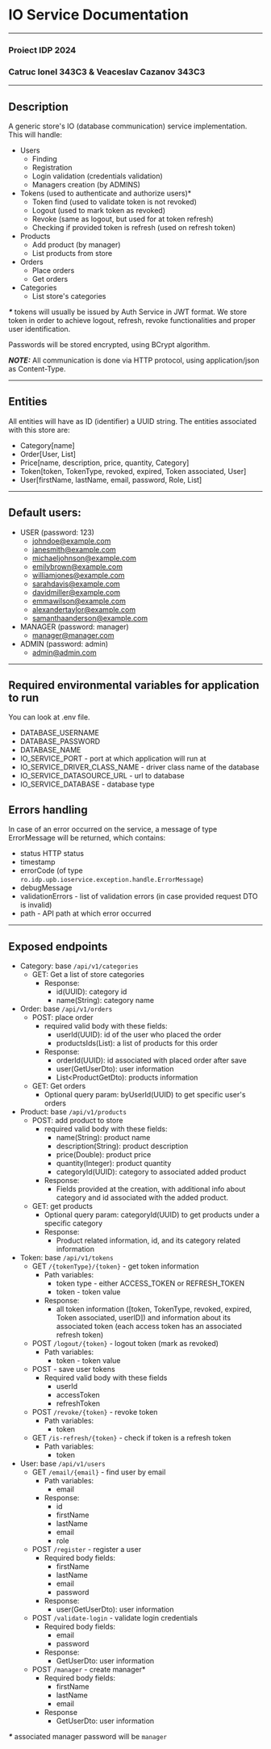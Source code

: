 # IO Service Documentation
***
### Proiect IDP 2024
### Catruc Ionel 343C3 & Veaceslav Cazanov 343C3
***

## Description

A generic store's IO (database communication) service implementation. This will handle:
- Users
  - Finding
  - Registration
  - Login validation (credentials validation)
  - Managers creation (by ADMINS)
- Tokens (used to authenticate and authorize users)*
  - Token find (used to validate token is not revoked)
  - Logout (used to mark token as revoked)
  - Revoke (same as logout, but used for at token refresh)
  - Checking if provided token is refresh (used on refresh token)
- Products
  - Add product (by manager)
  - List products from store
- Orders
  - Place orders
  - Get orders
- Categories
  - List store's categories

**_*_** tokens will usually be issued by Auth Service in JWT format. We store token in order to achieve logout, refresh, revoke functionalities and proper user identification.

Passwords will be stored encrypted, using BCrypt algorithm.

**_NOTE:_** All communication is done via HTTP protocol, using application/json as Content-Type.

***
## Entities

All entities will have as ID (identifier) a UUID string. The entities associated with this store are:
- Category[name]
- Order[User, List<Product>]
- Price[name, description, price, quantity, Category]
- Token[token, TokenType, revoked, expired, Token associated, User]
- User[firstName, lastName, email, password, Role, List<Token>]
***
## Default users:
- USER (password: 123)
  - johndoe@example.com
  - janesmith@example.com
  - michaeljohnson@example.com
  - emilybrown@example.com
  - williamjones@example.com
  - sarahdavis@example.com
  - davidmiller@example.com
  - emmawilson@example.com
  - alexandertaylor@example.com
  - samanthaanderson@example.com
- MANAGER (password: manager)
  - manager@manager.com
- ADMIN (password: admin)
  - admin@admin.com
***
## Required environmental variables for application to run
You can look at .env file.

- DATABASE_USERNAME
- DATABASE_PASSWORD
- DATABASE_NAME
- IO_SERVICE_PORT - port at which application will run at
- IO_SERVICE_DRIVER_CLASS_NAME - driver class name of the database
- IO_SERVICE_DATASOURCE_URL - url to database
- IO_SERVICE_DATABASE - database type

## Errors handling
In case of an error occurred on the service, a message of type ErrorMessage will be returned, which contains:
- status HTTP status
- timestamp
- errorCode (of type `ro.idp.upb.ioservice.exception.handle.ErrorMessage`)
- debugMessage
- validationErrors - list of validation errors (in case provided request DTO is invalid)
- path - API path at which error occurred

***
## Exposed endpoints

- Category: base `/api/v1/categories`
  - GET: Get a list of store categories
    - Response:
      - id(UUID): category id
      - name(String): category name
- Order: base `/api/v1/orders`
  - POST: place order
    - required valid body with these fields:
      - userId(UUID): id of the user who placed the order
      - productsIds(List<UUID>): a list of products for this order
    - Response:
      - orderId(UUID): id associated with placed order after save
      - user(GetUserDto): user information
      - List<ProductGetDto): products information
  - GET: Get orders
    - Optional query param: byUserId(UUID) to get specific user's orders
- Product: base `/api/v1/products`
  - POST: add product to store
    - required valid body with these fields:
      - name(String): product name
      - description(String): product description
      - price(Double): product price
      - quantity(Integer): product quantity
      - categoryId(UUID): category to associated added product
    - Response:
      - Fields provided at the creation, with additional info about category and id associated with the added product.
  - GET: get products 
    - Optional query param: categoryId(UUID) to get products under a specific category
    - Response:
      - Product related information, id, and its category related information
- Token: base `/api/v1/tokens`
  - GET `/{tokenType}/{token}` - get token information
    - Path variables:
      - token type - either ACCESS_TOKEN or REFRESH_TOKEN
      - token - token value
    - Response:
      - all token information ([token, TokenType, revoked, expired, Token associated, userID]) and information about its associated token (each access token has an associated refresh token)
  - POST `/logout/{token}` - logout token (mark as revoked)
    - Path variables:
      - token - token value
  - POST - save user tokens
    - Required valid body with these fields
      - userId
      - accessToken
      - refreshToken
  - POST `/revoke/{token}` - revoke token
    - Path variables:
      - token
  - GET `/is-refresh/{token}` - check if token is a refresh token
    - Path variables:
      - token
- User: base `/api/v1/users`
  - GET `/email/{email}` - find user by email
    - Path variables:
      - email
    - Response:
      - id
      - firstName
      - lastName
      - email
      - role
  - POST `/register` - register a user
    - Required body fields:
      - firstName
      - lastName
      - email
      - password
    - Response:
      - user(GetUserDto): user information
  - POST `/validate-login` - validate login credentials
    - Required body fields:
      - email
      - password
    - Response:
      - GetUserDto: user information
  - POST `/manager` - create manager*
    - Required body fields:
      - firstName
      - lastName
      - email
    - Response 
      - GetUserDto: user information 

**_*_** associated manager password will be `manager`
